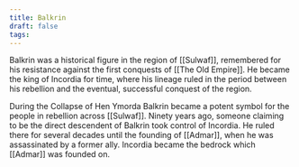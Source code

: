 ```yaml
---
title: Balkrin
draft: false
tags:
---
```

 Balkrin was a historical figure in the region of [[Sulwaf]], remembered for his resistance against the first conquests of [[The Old Empire]]. He became the king of Incordia for time, where his lineage ruled in the period between his rebellion and the eventual, successful conquest of the region. 

During the Collapse of Hen Ymorda Balkrin became a potent symbol for the people in rebellion across [[Sulwaf]]. Ninety years ago, someone claiming to be the direct descendent of Balkrin took control of Incordia. He ruled there for several decades until the founding of [[Admar]], when he was assassinated by a former ally. Incordia became the bedrock which [[Admar]] was founded on. 